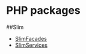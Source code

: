 PHP packages
============

##Slim
- [SlimFacades](https://github.com/itsgoingd/slim-facades)
- [SlimServices](https://github.com/itsgoingd/slim-services)
